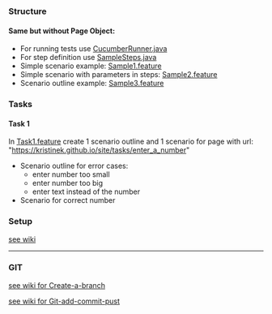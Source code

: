 ### Structure
#### Same but without Page Object:
* For running tests use [CucumberRunner.java](../master/src/test/java/runners/CucumberRunner.java)
* For step definition use [SampleSteps.java](../master/src/test/java/stepDefinitions/SampleSteps.java)
* Simple scenario example: [Sample1.feature](../master/src/test/resources/features/Sample1.feature)
* Simple scenario with parameters in steps: [Sample2.feature](../master/src/test/resources/features/Sample2.feature)
* Scenario outline example: [Sample3.feature](../master/src/test/resources/features/Sample3.feature)

### Tasks
#### Task 1
In [Task1.feature](../master/src/test/resources/features/Task1.feature) create 1 scenario outline and
1 scenario for page with url:
"https://kristinek.github.io/site/tasks/enter_a_number"
  * Scenario outline for error cases:
      * enter number too small
      * enter number too big
      * enter text instead of the number
  * Scenario for correct number

### Setup 
[see wiki](https://github.com/KristineK/cucumber_java_basic/wiki/Setup)

---
### GIT

[see wiki for Create-a-branch](https://github.com/KristineK/selenium_java_basic/wiki/Create-a-branch)

[see wiki for Git-add-commit-pust](https://github.com/KristineK/cucumber_java_basic/wiki/Git-add-commit-pust)




